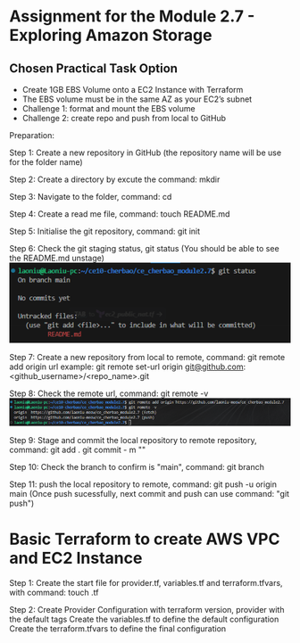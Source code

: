 # Assignment for the Module 2.7 - Exploring Amazon Storage

## Chosen Practical Task Option

- Create 1GB EBS Volume onto a EC2 Instance with Terraform
- The EBS volume must be in the same AZ as your EC2’s subnet
- Challenge 1: format and mount the EBS volume
- Challenge 2: create repo and push from local to GitHub

Preparation:

Step 1: Create a new repository in GitHub (the repository name will be use for the folder name)

Step 2: Create a directory by excute the command: mkdir <foldername>

Step 3: Navigate to the folder, command: cd <foldername>

Step 4: Create a read me file, command: touch README.md

Step 5: Initialise the git repository, command: git init

Step 6: Check the git staging status, git status (You should be able to see the README.md unstage)
![Alt text](/public/command_git_status.png)

Step 7: Create a new repository from local to remote, command: git remote add origin <github url>
url example: git remote set-url origin git@github.com:<github_username>/<repo_name>.git

Step 8: Check the remote url, command: git remote -v
![Alt text](/public/command_git_remote.png)

Step 9: Stage and commit the local repository to remote repository, command:
git add .
git commit - m "<commit message>"

Step 10: Check the branch to confirm is "main", command: git branch

Step 11: push the local repository to remote, command: git push -u origin main (Once push sucessfully, next commit and push can use command: "git push")

# Basic Terraform to create AWS VPC and EC2 Instance

Step 1: Create the start file for provider.tf, variables.tf and terraform.tfvars, with command: touch <filename>.tf

Step 2: Create Provider Configuration with terraform version, provider with the default tags
Create the variables.tf to define the default configuration
Create the terraform.tfvars to define the final configuration
